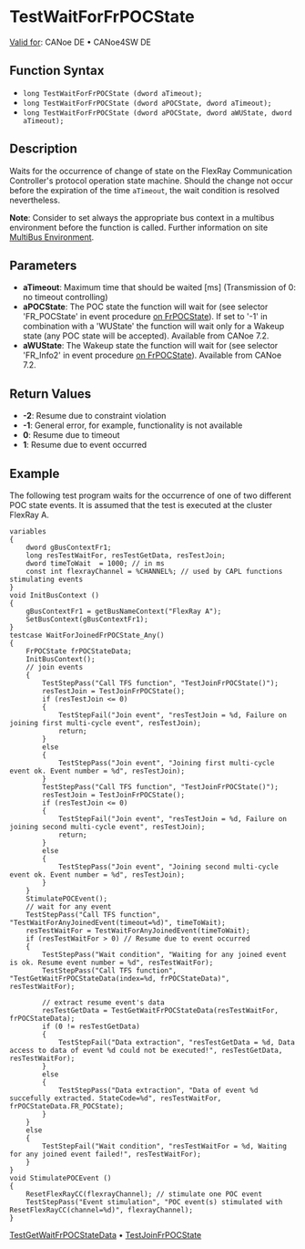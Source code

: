# TestWaitForFrPOCState

[Valid for](../../../Shared/FeatureAvailability.md): CANoe DE • CANoe4SW DE

## Function Syntax

- `long TestWaitForFrPOCState (dword aTimeout);`
- `long TestWaitForFrPOCState (dword aPOCState, dword aTimeout);`
- `long TestWaitForFrPOCState (dword aPOCState, dword aWUState, dword aTimeout);`

## Description

Waits for the occurrence of change of state on the FlexRay Communication Controller's protocol operation state machine. Should the change not occur before the expiration of the time `aTimeout`, the wait condition is resolved nevertheless.

**Note**: Consider to set always the appropriate bus context in a multibus environment before the function is called. Further information on site [MultiBus Environment](../../../Shared/CAPL/General/TestMultiBusEnvironment.md).

## Parameters

- **aTimeout**: Maximum time that should be waited [ms] (Transmission of 0: no timeout controlling)
- **aPOCState**: The POC state the function will wait for (see selector 'FR_POCState' in event procedure [on FrPOCState](../../FlexRay/EventProcedures/CAPLfunctionOnFRPocState.md)). If set to '-1' in combination with a 'WUState' the function will wait only for a Wakeup state (any POC state will be accepted). Available from CANoe 7.2.
- **aWUState**: The Wakeup state the function will wait for (see selector 'FR_Info2' in event procedure [on FrPOCState](../../FlexRay/EventProcedures/CAPLfunctionOnFRPocState.md)). Available from CANoe 7.2.

## Return Values

- **-2**: Resume due to constraint violation
- **-1**: General error, for example, functionality is not available
- **0**: Resume due to timeout
- **1**: Resume due to event occurred

## Example

The following test program waits for the occurrence of one of two different POC state events. It is assumed that the test is executed at the cluster FlexRay A.

```plaintext
variables
{
    dword gBusContextFr1;
    long resTestWaitFor, resTestGetData, resTestJoin;
    dword timeToWait  = 1000; // in ms
    const int flexrayChannel = %CHANNEL%; // used by CAPL functions stimulating events
}
void InitBusContext ()
{
    gBusContextFr1 = getBusNameContext("FlexRay A");
    SetBusContext(gBusContextFr1);
}
testcase WaitForJoinedFrPOCState_Any()
{
    FrPOCState frPOCStateData;
    InitBusContext();
    // join events
    {
        TestStepPass("Call TFS function", "TestJoinFrPOCState()");
        resTestJoin = TestJoinFrPOCState();
        if (resTestJoin <= 0)
        {
            TestStepFail("Join event", "resTestJoin = %d, Failure on joining first multi-cycle event", resTestJoin);
            return;
        }
        else
        {
            TestStepPass("Join event", "Joining first multi-cycle event ok. Event number = %d", resTestJoin);
        }
        TestStepPass("Call TFS function", "TestJoinFrPOCState()");
        resTestJoin = TestJoinFrPOCState();
        if (resTestJoin <= 0)
        {
            TestStepFail("Join event", "resTestJoin = %d, Failure on joining second multi-cycle event", resTestJoin);
            return;
        }
        else
        {
            TestStepPass("Join event", "Joining second multi-cycle event ok. Event number = %d", resTestJoin);
        }
    }
    StimulatePOCEvent();
    // wait for any event
    TestStepPass("Call TFS function", "TestWaitForAnyJoinedEvent(timeout=%d)", timeToWait);
    resTestWaitFor = TestWaitForAnyJoinedEvent(timeToWait);
    if (resTestWaitFor > 0) // Resume due to event occurred
    {
        TestStepPass("Wait condition", "Waiting for any joined event is ok. Resume event number = %d", resTestWaitFor);
        TestStepPass("Call TFS function", "TestGetWaitFrPOCStateData(index=%d, frPOCStateData)", resTestWaitFor);
        
        // extract resume event's data
        resTestGetData = TestGetWaitFrPOCStateData(resTestWaitFor, frPOCStateData);
        if (0 != resTestGetData)
        {
            TestStepFail("Data extraction", "resTestGetData = %d, Data access to data of event %d could not be executed!", resTestGetData, resTestWaitFor);
        }
        else
        {
            TestStepPass("Data extraction", "Data of event %d succefully extracted. StateCode=%d", resTestWaitFor, frPOCStateData.FR_POCState);
        }
    }
    else
    {
        TestStepFail("Wait condition", "resTestWaitFor = %d, Waiting for any joined event failed!", resTestWaitFor);
    }
}
void StimulatePOCEvent ()
{
    ResetFlexRayCC(flexrayChannel); // stimulate one POC event
    TestStepPass("Event stimulation", "POC event(s) stimulated with ResetFlexRayCC(channel=%d)", flexrayChannel);
}
```

[TestGetWaitFrPOCStateData](CAPLfunctionTestGetWaitFrPOCStateData.md) • [TestJoinFrPOCState](CAPLfunctionTestJoinFrPOCState.md)

